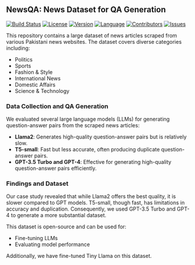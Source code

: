 ## NewsQA: News Dataset for QA Generation
[![Build Status](https://img.shields.io/github/actions/workflow/status/faizan1234567/QALLM/build.yml)](https://github.com/faizan1234567/QALLM/actions)
[![License](https://img.shields.io/github/license/faizan1234567/QALLM)](https://github.com/faizan1234567/QALLM/blob/main/LICENSE)
[![Version](https://img.shields.io/github/v/release/faizan1234567/QALLM)](https://github.com/faizan1234567/QALLM/releases)
[![Language](https://img.shields.io/github/languages/top/faizan1234567/QALLM)](https://github.com/faizan1234567/QALLM)
[![Contributors](https://img.shields.io/github/contributors/faizan1234567/QALLM)](https://github.com/faizan1234567/QALLM/graphs/contributors)
[![Issues](https://img.shields.io/github/issues/faizan1234567/QALLM)](https://github.com/faizan1234567/QALLM/issues)


This repository contains a large dataset of news articles scraped from various Pakistani news websites. The dataset covers diverse categories including:

- Politics
- Sports
- Fashion & Style
- International News
- Domestic Affairs
- Science & Technology

### Data Collection and QA Generation

We evaluated several large language models (LLMs) for generating question-answer pairs from the scraped news articles:

- **Llama2**: Generates high-quality question-answer pairs but is relatively slow.
- **T5-small**: Fast but less accurate, often producing duplicate question-answer pairs.
- **GPT-3.5 Turbo and GPT-4**: Effective for generating high-quality question-answer pairs efficiently.

### Findings and Dataset

Our case study revealed that while Llama2 offers the best quality, it is slower compared to GPT models. T5-small, though fast, has limitations in accuracy and duplication. Consequently, we used GPT-3.5 Turbo and GPT-4 to generate a more substantial dataset.

This dataset is open-source and can be used for:

- Fine-tuning LLMs
- Evaluating model performance

Additionally, we have fine-tuned Tiny Llama on this dataset.

